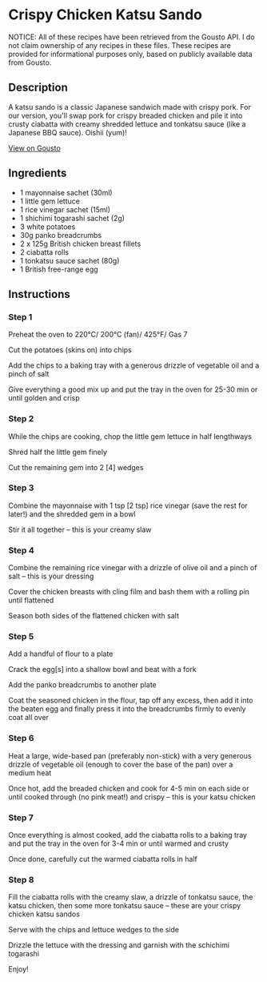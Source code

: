 # Crispy Chicken Katsu Sando

NOTICE: All of these recipes have been retrieved from the Gousto API. I do not claim ownership of any recipes in these files. These recipes are provided for informational purposes only, based on publicly available data from Gousto.

## Description

A katsu sando is a classic Japanese sandwich made with crispy pork. For our version, you'll swap pork for crispy breaded chicken and pile it into crusty ciabatta with creamy shredded lettuce and tonkatsu sauce (like a Japanese BBQ sauce). Oishii (yum)! 

[View on Gousto](https://www.gousto.co.uk/recipes/cookbook/crispy-chicken-katsu-sando)

## Ingredients

- 1 mayonnaise sachet (30ml)
- 1 little gem lettuce
- 1 rice vinegar sachet (15ml)
- 1 shichimi togarashi sachet (2g)
- 3 white potatoes
- 30g panko breadcrumbs
- 2 x 125g British chicken breast fillets
- 2 ciabatta rolls
- 1 tonkatsu sauce sachet (80g)
- 1 British free-range egg

## Instructions


### Step 1

Preheat the oven to 220°C/ 200°C (fan)/ 425°F/ Gas 7

Cut the potatoes (skins on) into chips

Add the chips to a baking tray with a generous drizzle of vegetable oil and a pinch of salt

Give everything a good mix up and put the tray in the oven for 25-30 min or until golden and crisp


### Step 2

While the chips are cooking, chop the little gem lettuce in half lengthways

Shred half the little gem finely

Cut the remaining gem into 2<span class="text-danger"> [4]</span> wedges


### Step 3

Combine the mayonnaise with 1 tsp<span class="text-danger"> [2 tsp]</span> rice vinegar (save the rest for later!) and the shredded gem in a bowl

Stir it all together – this is your creamy slaw


### Step 4

Combine the remaining rice vinegar with a drizzle of olive oil and a pinch of salt – this is your dressing

Cover the chicken breasts with cling film and bash them with a rolling pin until flattened

Season both sides of the flattened chicken with salt


### Step 5

Add a handful of flour to a plate

Crack the egg<span class="text-danger">[s] </span>into a shallow bowl and beat with a fork

Add the panko breadcrumbs to another plate

Coat the seasoned chicken in the flour, tap off any excess, then add it into the beaten egg and finally press it into the breadcrumbs firmly to evenly coat all over


### Step 6

Heat a large, wide-based pan (preferably non-stick) with a very generous drizzle of vegetable oil (enough to cover the base of the pan) over a medium heat

Once hot, add the breaded chicken and cook for 4-5 min on each side or until cooked through (no pink meat!) and crispy – this is your katsu chicken


### Step 7

Once everything is almost cooked, add the ciabatta rolls to a baking tray and put the tray in the oven for 3-4 min or until warmed and crusty

Once done, carefully cut the warmed ciabatta rolls in half

### Step 8

Fill the ciabatta rolls with the creamy slaw, a drizzle of tonkatsu sauce, the katsu chicken, then some more tonkatsu sauce – these are your crispy chicken katsu sandos

Serve with the chips and lettuce wedges to the side

Drizzle the lettuce with the dressing and garnish with the schichimi togarashi

Enjoy!

